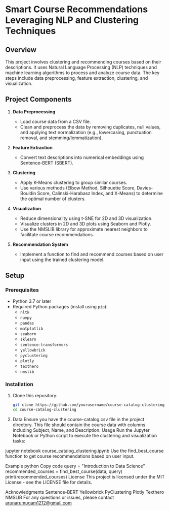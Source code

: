 # Smart Course Recommendations Leveraging NLP and Clustering Techniques

## Overview

This project involves clustering and recommending courses based on their descriptions. It uses Natural Language Processing (NLP) techniques and machine learning algorithms to process and analyze course data. The key steps include data preprocessing, feature extraction, clustering, and visualization.

## Project Components

1. **Data Preprocessing**
   - Load course data from a CSV file.
   - Clean and preprocess the data by removing duplicates, null values, and applying text normalization (e.g., lowercasing, punctuation removal, and stemming/lemmatization).

2. **Feature Extraction**
   - Convert text descriptions into numerical embeddings using Sentence-BERT (SBERT).

3. **Clustering**
   - Apply K-Means clustering to group similar courses.
   - Use various methods (Elbow Method, Silhouette Score, Davies-Bouldin Score, Calinski-Harabasz Index, and X-Means) to determine the optimal number of clusters.

4. **Visualization**
   - Reduce dimensionality using t-SNE for 2D and 3D visualization.
   - Visualize clusters in 2D and 3D plots using Seaborn and Plotly.
   - Use the NMSLIB library for approximate nearest neighbors to facilitate course recommendations.

5. **Recommendation System**
   - Implement a function to find and recommend courses based on user input using the trained clustering model.

## Setup

### Prerequisites

- Python 3.7 or later
- Required Python packages (install using `pip`):
  - `nltk`
  - `numpy`
  - `pandas`
  - `matplotlib`
  - `seaborn`
  - `sklearn`
  - `sentence-transformers`
  - `yellowbrick`
  - `pyclustering`
  - `plotly`
  - `texthero`
  - `nmslib`

### Installation

1. Clone this repository:
   ```bash
   git clone https://github.com/yourusername/course-catalog-clustering.git
   cd course-catalog-clustering
2. Data
Ensure you have the course-catalog.csv file in the project directory. This file should contain the course data with columns including Subject, Name, and Description.
Usage
Run the Jupyter Notebook or Python script to execute the clustering and visualization tasks:


jupyter notebook course_catalog_clustering.ipynb 
Use the find_best_course function to get course recommendations based on user input.

Example
python
Copy code
query = "Introduction to Data Science"
recommended_courses = find_best_course(data, query)
print(recommended_courses)
License
This project is licensed under the MIT License - see the LICENSE file for details.

Acknowledgments
Sentence-BERT
Yellowbrick
PyClustering
Plotly
Texthero
NMSLIB
For any questions or issues, please contact arunarumugam1212@gmail.com
